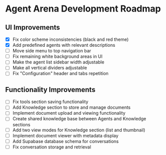 
# Agent Arena Development Roadmap

## UI Improvements
- [x] Fix color scheme inconsistencies (black and red theme)
- [x] Add predefined agents with relevant descriptions
- [ ] Move side menu to top navigation bar
- [ ] Fix remaining white background areas in UI
- [ ] Make the agent list sidebar width adjustable
- [ ] Make all vertical dividers adjustable
- [ ] Fix "Configuration" header and tabs repetition

## Functionality Improvements
- [ ] Fix tools section saving functionality
- [ ] Add Knowledge section to store and manage documents
- [ ] Implement document upload and viewing functionality
- [ ] Create shared knowledge base between Agents and Knowledge sections
- [ ] Add two view modes for Knowledge section (list and thumbnail)
- [ ] Implement document viewer with metadata display
- [ ] Add Supabase database schema for conversations
- [ ] Fix conversation storage and retrieval
